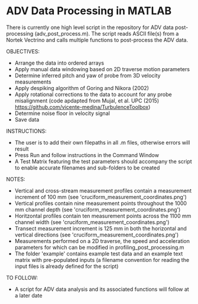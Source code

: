 # ADV Data Processing in MATLAB

There is currently one high level script in the repository for ADV data post-processing (adv_post_process.m). The script reads ASCII file(s) from a Nortek Vectrino and calls multiple functions to post-process the ADV data.

OBJECTIVES:
- Arrange the data into ordered arrays
- Apply manual data windowing based on 2D traverse motion parameters
- Determine inferred pitch and yaw of probe from 3D velocity measurements
- Apply despiking algorithm of Goring and Nikora (2002)
- Apply rotational corrections to the data to account for any probe misalignment (code apdapted from Mujal, et al. UPC (2015) https://github.com/vicente-medina/TurbulenceToolbox)
- Determine noise floor in velocity signal
- Save data


INSTRUCTIONS:
- The user is to add their own filepaths in all .m files, otherwise errors will result
- Press Run and follow instructions in the Command Window
- A Test Matrix featuring the test parameters should accompany the script to enable accurate filenames and sub-folders to be created


NOTES:
- Vertical and cross-stream measurement profiles contain a measurement increment of 100 mm (see 'cruciform_measurement_coordinates.png')
- Vertical profiles contain nine measurement points throughout the 1000 mm channel depth (see 'cruciform_measurement_coordinates.png')
- Horitzontal profiles contain ten measurement points across the 1100 mm channel width (see 'cruciform_measurement_coordinates.png')
- Transect measurement increment is 125 mm in both the horizontal and vertical directions (see 'cruciform_measurement_coordinates.png')
- Measurements performed on a 2D traverse, the speed and acceleration parameters for which can be modified in profiling_post_processing.m
- The folder 'example' contains example test data and an example text matrix with pre-populated inputs (a filename convention for reading the input files is already defined for the script)

TO FOLLOW:
- A script for ADV data analysis and its associated functions will follow at a later date
